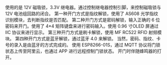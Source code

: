 使用的是 12V 磁吸锁，3.3V 继电器。通过控制继电器控制引脚，来控制磁吸锁与 12V 电池组回路的闭合。
第一种开门方式是指纹解锁，使用了 AS608 光学指纹识别模块，去判断指纹是否匹配。
第二种开门方式是密码解锁，输入正确的 6 位密码来开门。使用了 4*4 矩阵键盘来进行密码输入。使用 0.96 寸OLED 屏通过 IIC 协议来进行显示。
第三种开门方式是刷卡解锁，使用 MF RC522 RFID 射频模块。
第四种开门方式是蓝牙解锁，通过蓝牙 4.0 来解锁。
当然，密码、指纹、卡号的录入是由蓝牙的方式完成的。
使用 ESP8266-01S，通过 MQTT 协议将门锁状态上传至阿里云，也通过 APP 进行远程控制门锁状态。
开门时伴随蜂鸣器的打开。
